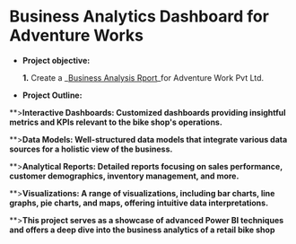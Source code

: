 # Business Analytics Dashboard for Adventure Works



- **Project objective:** 

    **1.** Create a _[Business Analysis Rport](https://github.com/MuhammedMansoor/BI---Business-Anaytics-Dashborad/blob/main/Adventure%20Works.pdf)_for Adventure Work Pvt Ltd.

   

- **Project Outline:** 

 **>**Interactive Dashboards: Customized dashboards providing insightful metrics and KPIs relevant to the bike shop's operations.**
 
**>**Data Models: Well-structured data models that integrate various data sources for a holistic view of the business.**

 **>**Analytical Reports: Detailed reports focusing on sales performance, customer demographics, inventory management, and more.**
 
 **>**Visualizations: A range of visualizations, including bar charts, line graphs, pie charts, and maps, offering intuitive data interpretations.**
 
 **>**This project serves as a showcase of advanced Power BI techniques and offers a deep dive into the business analytics of a retail bike shop**

  



